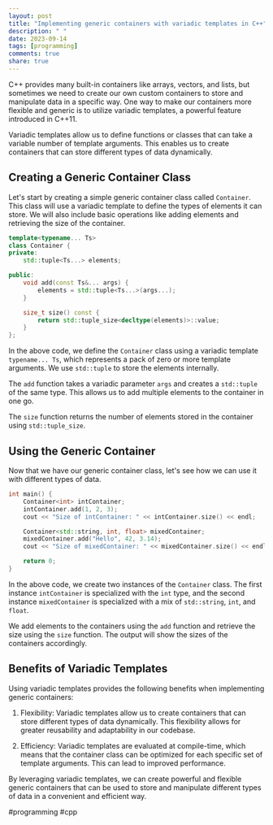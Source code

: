 ```yaml
---
layout: post
title: "Implementing generic containers with variadic templates in C++"
description: " "
date: 2023-09-14
tags: [programming]
comments: true
share: true
---
```


C++ provides many built-in containers like arrays, vectors, and lists, but sometimes we need to create our own custom containers to store and manipulate data in a specific way. One way to make our containers more flexible and generic is to utilize variadic templates, a powerful feature introduced in C++11.

Variadic templates allow us to define functions or classes that can take a variable number of template arguments. This enables us to create containers that can store different types of data dynamically.

## Creating a Generic Container Class

Let's start by creating a simple generic container class called `Container`. This class will use a variadic template to define the types of elements it can store. We will also include basic operations like adding elements and retrieving the size of the container.

```cpp
template<typename... Ts>
class Container {
private:
    std::tuple<Ts...> elements;

public:
    void add(const Ts&... args) {
        elements = std::tuple<Ts...>(args...);
    }

    size_t size() const {
        return std::tuple_size<decltype(elements)>::value;
    }
};
```

In the above code, we define the `Container` class using a variadic template `typename... Ts`, which represents a pack of zero or more template arguments. We use `std::tuple` to store the elements internally.

The `add` function takes a variadic parameter `args` and creates a `std::tuple` of the same type. This allows us to add multiple elements to the container in one go.

The `size` function returns the number of elements stored in the container using `std::tuple_size`.

## Using the Generic Container

Now that we have our generic container class, let's see how we can use it with different types of data.

```cpp
int main() {
    Container<int> intContainer;
    intContainer.add(1, 2, 3);
    cout << "Size of intContainer: " << intContainer.size() << endl;

    Container<std::string, int, float> mixedContainer;
    mixedContainer.add("Hello", 42, 3.14);
    cout << "Size of mixedContainer: " << mixedContainer.size() << endl;

    return 0;
}
```

In the above code, we create two instances of the `Container` class. The first instance `intContainer` is specialized with the `int` type, and the second instance `mixedContainer` is specialized with a mix of `std::string`, `int`, and `float`.

We add elements to the containers using the `add` function and retrieve the size using the `size` function. The output will show the sizes of the containers accordingly.

## Benefits of Variadic Templates

Using variadic templates provides the following benefits when implementing generic containers:

1. Flexibility: Variadic templates allow us to create containers that can store different types of data dynamically. This flexibility allows for greater reusability and adaptability in our codebase.

2. Efficiency: Variadic templates are evaluated at compile-time, which means that the container class can be optimized for each specific set of template arguments. This can lead to improved performance.

By leveraging variadic templates, we can create powerful and flexible generic containers that can be used to store and manipulate different types of data in a convenient and efficient way.

#programming #cpp
